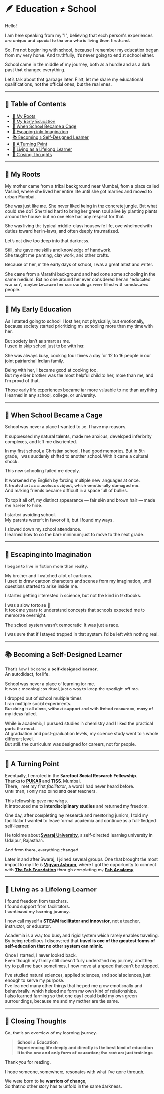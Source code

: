 # 🪶 Education ≠ School

Hello!

I am here speaking from my "I", believing that each person's experiences are unique and special to the one who is living them firsthand.

So, I'm not beginning with school, because I remember my education began from my very home. And truthfully, it’s never going to end at school either.

School came in the middle of my journey, both as a hurdle and as a dark past that changed everything.

Let’s talk about that garbage later. First, let me share my educational qualifications, not the official ones, but the real ones.

---

## 📌 Table of Contents

- [🌿 My Roots](#-my-roots)
- [🌼 My Early Education](#-my-early-education)
- [🏫 When School Became a Cage](#-when-school-became-a-cage)
- [🌈 Escaping into Imagination](#-escaping-into-imagination)
- [📚 Becoming a Self-Designed Learner](#-becoming-a-self-designed-learner)
- [🌱 A Turning Point](#-a-turning-point)
- [🦋 Living as a Lifelong Learner](#-living-as-a-lifelong-learner)
- [🌻 Closing Thoughts](#-closing-thoughts)

---

## 🌿 My Roots

My mother came from a tribal background near Mumbai, from a place called Vasind, where she lived her entire life until she got married and moved to urban Mumbai.

She was just like me. She never liked being in the concrete jungle. But what could she do? She tried hard to bring her green soul alive by planting plants around the house, but no one else had any respect for that.

She was living the typical middle-class housewife life, overwhelmed with duties toward her in-laws, and often deeply traumatized.

Let’s not dive too deep into that darkness.

Still, she gave me skills and knowledge of handwork.  
She taught me painting, clay work, and other crafts.

Because of her, in the early days of school, I was a great artist and writer.

She came from a Marathi background and had done some schooling in the same medium. But no one around her ever considered her an "educated woman", maybe because her surroundings were filled with uneducated people.

---

## 🌼 My Early Education

As I started going to school, I lost her, not physically, but emotionally, because society started prioritizing my schooling more than my time with her.

But society isn’t as smart as me.  
I used to skip school just to be with her.

She was always busy, cooking four times a day for 12 to 16 people in our joint patriarchal Indian family.

Being with her, I became good at cooking too.  
But my elder brother was the most helpful child to her, more than me, and I’m proud of that.

Those early life experiences became far more valuable to me than anything I learned in any school, college, or university.

---

## 🏫 When School Became a Cage

School was never a place I wanted to be. I have my reasons.

It suppressed my natural talents, made me anxious, developed inferiority complexes, and left me disoriented.

In my first school, a Christian school, I had good memories. But in 5th grade, I was suddenly shifted to another school. With it came a cultural shock.

This new schooling failed me deeply.

It worsened my English by forcing multiple new languages at once.  
It treated art as a useless subject, which emotionally damaged me.  
And making friends became difficult in a space full of bullies.

To top it all off, my distinct appearance — fair skin and brown hair — made me harder to hide.

I started avoiding school.  
My parents weren’t in favor of it, but I found my ways.

I slowed down my school attendance.  
I learned how to do the bare minimum just to move to the next grade.

---

## 🌈 Escaping into Imagination

I began to live in fiction more than reality.

My brother and I watched a lot of cartoons.  
I used to draw cartoon characters and scenes from my imagination, until questions started to arise inside me.

I started getting interested in science, but not the kind in textbooks.

I was a slow tortoise 🐢  
It took me years to understand concepts that schools expected me to memorize overnight.

The school system wasn’t democratic. It was just a race.

I was sure that if I stayed trapped in that system, I’d be left with nothing real.

---

## 📚 Becoming a Self-Designed Learner

That’s how I became a **self-designed learner**.  
An autodidact, for life.

School was never a place of learning for me.  
It was a meaningless ritual, just a way to keep the spotlight off me.

I dropped out of school multiple times.  
I ran multiple social experiments.  
But doing it all alone, without support and with limited resources, many of my ideas failed.

While in academia, I pursued studies in chemistry and I liked the practical parts the most.  
At graduation and post-graduation levels, my science study went to a whole different level.  
But still, the curriculum was designed for careers, not for people.

---

## 🌱 A Turning Point

Eventually, I enrolled in the **Barefoot Social Research Fellowship**.  
Thanks to [**PUKAR**](https://pukar.org.in/) and **TISS**, Mumbai.  
There, I met my first *facilitator*, a word I had never heard before.  
Until then, I only had blind and deaf teachers.

This fellowship gave me wings.  
It introduced me to **interdisciplinary studies** and returned my freedom.

One day, after completing my research and mentoring juniors, I told my facilitator I wanted to leave formal academia and continue as a full-fledged self-learner.

He told me about [**Swaraj University**](https://www.swarajuniversity.org/), a self-directed learning university in Udaipur, Rajasthan.

And from there, everything changed.

Later in and after Swaraj, I joined several groups. One that brought the most impact to my life is [**Vigyan Ashram**](https://vigyanashram.com/), where I got the opportunity to connect with [**The Fab Foundation**](https://fabfoundation.org/) through completing my [**Fab Academy**](https://fabacademy.org/).

---

## 🦋 Living as a Lifelong Learner

I found freedom from teachers.  
I found support from facilitators.  
I continued my learning journey.

I now call myself a **STEAM facilitator and innovator**, not a teacher, instructor, or educator.

Academia is a way too busy and rigid system which rarely enables traveling.  
By being rebellious I discovered that **travel is one of the greatest forms of self-education that no other system can mimic**.

Once I started, I never looked back.  
Even though my family still doesn’t fully understand my journey, and they try to pull me back sometimes, I now move at a speed that can’t be stopped.

I’ve studied natural sciences, applied sciences, and social sciences, just enough to serve my purpose.  
I’ve learned many other things that helped me grow emotionally and behaviorally, which helped me form my own kind of relationships.  
I also learned farming so that one day I could build my own green surroundings, because me and my mother are the same.

---

## 🌻 Closing Thoughts

So, that’s an overview of my learning journey.

> **School ≠ Education**  
> **Experiencing life deeply and directly is the best kind of education**  
> **It is the one and only form of education; the rest are just trainings**

Thank you for reading.

I hope someone, somewhere, resonates with what I’ve gone through.

We were born to be **warriors of change**,  
So that no other story has to unfold in the same darkness.